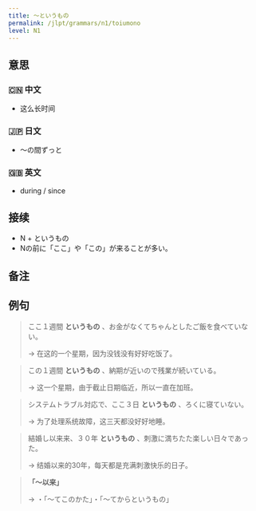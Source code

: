 ```yaml
---
title: 〜というもの
permalink: /jlpt/grammars/n1/toiumono
level: N1
---
```


## 意思

### 🇨🇳 中文

- 这么长时间

### 🇯🇵 日文

- 〜の間ずっと

### 🇬🇧 英文

- during / since

## 接续

- N + というもの
- Nの前に「ここ」や「この」が来ることが多い。

## 备注


## 例句

> ここ１週間 **というもの** 、お金がなくてちゃんとしたご飯を食べていない。
>
> → 在这的一个星期，因为没钱没有好好吃饭了。

> この１週間 **というもの** 、納期が近いので残業が続いている。
>
> → 这一个星期，由于截止日期临近，所以一直在加班。

> システムトラブル対応で、ここ３日 **というもの** 、ろくに寝ていない。
>
> → 为了处理系统故障，这三天都没好好地睡。

> 結婚し以来来、３０年 **というもの** 、刺激に満ちたた楽しい日々であった。
>
> → 结婚以来的30年，每天都是充满刺激快乐的日子。

> **「〜以来」**
>
> → ・「〜てこのかた」・「〜てからというもの」

